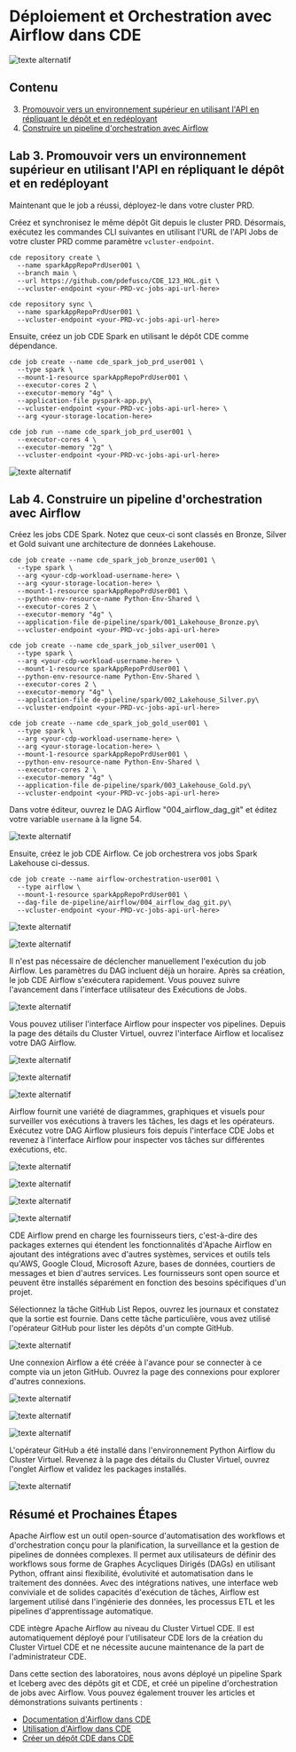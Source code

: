 # Déploiement et Orchestration avec Airflow dans CDE

![texte alternatif](../../img/cicd-deployment.png)

## Contenu

3. [Promouvoir vers un environnement supérieur en utilisant l'API en répliquant le dépôt et en redéployant](https://github.com/pdefusco/CDE_123_HOL/blob/main/step_by_step_guides/english/03-deployment.md#lab-3-promote-to-higher-env-using-api-by-replicating-repo-and-redeploy)
4. [Construire un pipeline d'orchestration avec Airflow](https://github.com/pdefusco/CDE_123_HOL/blob/main/step_by_step_guides/english/03-deployment.md#lab-4-build-orchestration-pipeline-with-airflow)

## Lab 3. Promouvoir vers un environnement supérieur en utilisant l'API en répliquant le dépôt et en redéployant

Maintenant que le job a réussi, déployez-le dans votre cluster PRD.

Créez et synchronisez le même dépôt Git depuis le cluster PRD. Désormais, exécutez les commandes CLI suivantes en utilisant l'URL de l'API Jobs de votre cluster PRD comme paramètre `vcluster-endpoint`.

```
cde repository create \
  --name sparkAppRepoPrdUser001 \
  --branch main \
  --url https://github.com/pdefusco/CDE_123_HOL.git \
  --vcluster-endpoint <your-PRD-vc-jobs-api-url-here>
```

```
cde repository sync \
  --name sparkAppRepoPrdUser001 \
  --vcluster-endpoint <your-PRD-vc-jobs-api-url-here>
```

Ensuite, créez un job CDE Spark en utilisant le dépôt CDE comme dépendance.

```
cde job create --name cde_spark_job_prd_user001 \
  --type spark \
  --mount-1-resource sparkAppRepoPrdUser001 \
  --executor-cores 2 \
  --executor-memory "4g" \
  --application-file pyspark-app.py\
  --vcluster-endpoint <your-PRD-vc-jobs-api-url-here> \
  --arg <your-storage-location-here>
```

```
cde job run --name cde_spark_job_prd_user001 \
  --executor-cores 4 \
  --executor-memory "2g" \
  --vcluster-endpoint <your-PRD-vc-jobs-api-url-here>
```

![texte alternatif](../../img/move-job.png)

## Lab 4. Construire un pipeline d'orchestration avec Airflow

Créez les jobs CDE Spark. Notez que ceux-ci sont classés en Bronze, Silver et Gold suivant une architecture de données Lakehouse.

```
cde job create --name cde_spark_job_bronze_user001 \
  --type spark \
  --arg <your-cdp-workload-username-here> \
  --arg <your-storage-location-here> \
  --mount-1-resource sparkAppRepoPrdUser001 \
  --python-env-resource-name Python-Env-Shared \
  --executor-cores 2 \
  --executor-memory "4g" \
  --application-file de-pipeline/spark/001_Lakehouse_Bronze.py\
  --vcluster-endpoint <your-PRD-vc-jobs-api-url-here>
```

```
cde job create --name cde_spark_job_silver_user001 \
  --type spark \
  --arg <your-cdp-workload-username-here> \
  --mount-1-resource sparkAppRepoPrdUser001 \
  --python-env-resource-name Python-Env-Shared \
  --executor-cores 2 \
  --executor-memory "4g" \
  --application-file de-pipeline/spark/002_Lakehouse_Silver.py\
  --vcluster-endpoint <your-PRD-vc-jobs-api-url-here>
```

```
cde job create --name cde_spark_job_gold_user001 \
  --type spark \
  --arg <your-cdp-workload-username-here> \
  --arg <your-storage-location-here> \
  --mount-1-resource sparkAppRepoPrdUser001 \
  --python-env-resource-name Python-Env-Shared \
  --executor-cores 2 \
  --executor-memory "4g" \
  --application-file de-pipeline/spark/003_Lakehouse_Gold.py\
  --vcluster-endpoint <your-PRD-vc-jobs-api-url-here>
```

Dans votre éditeur, ouvrez le DAG Airflow "004_airflow_dag_git" et éditez votre variable `username` à la ligne 54.

![texte alternatif](../../img/username-dag.png)

Ensuite, créez le job CDE Airflow. Ce job orchestrera vos jobs Spark Lakehouse ci-dessus.

```
cde job create --name airflow-orchestration-user001 \
  --type airflow \
  --mount-1-resource sparkAppRepoPrdUser001 \
  --dag-file de-pipeline/airflow/004_airflow_dag_git.py\
  --vcluster-endpoint <your-PRD-vc-jobs-api-url-here>
```

![texte alternatif](../../img/jobs-cde.png)

![texte alternatif](../../img/jobs-in-ui.png)

Il n'est pas nécessaire de déclencher manuellement l'exécution du job Airflow. Les paramètres du DAG incluent déjà un horaire. Après sa création, le job CDE Airflow s'exécutera rapidement. Vous pouvez suivre l'avancement dans l'interface utilisateur des Exécutions de Jobs.

![texte alternatif](../../img/jobs-completed.png)

Vous pouvez utiliser l'interface Airflow pour inspecter vos pipelines. Depuis la page des détails du Cluster Virtuel, ouvrez l'interface Airflow et localisez votre DAG Airflow.

![texte alternatif](../../img/vcdetails.png)

![texte alternatif](../../img/open-your-dag.png)

![texte alternatif](../../img/dag-runs-page.png)

Airflow fournit une variété de diagrammes, graphiques et visuels pour surveiller vos exécutions à travers les tâches, les dags et les opérateurs. Exécutez votre DAG Airflow plusieurs fois depuis l'interface CDE Jobs et revenez à l'interface Airflow pour inspecter vos tâches sur différentes exécutions, etc.

![texte alternatif](../../img/trigger-dag.png)

![texte alternatif](../../img/airflow-details.png)

![texte alternatif](../../img/airflow-graphs.png)

![texte alternatif](../../img/airflow-task-compare.png)

CDE Airflow prend en charge les fournisseurs tiers, c'est-à-dire des packages externes qui étendent les fonctionnalités d'Apache Airflow en ajoutant des intégrations avec d'autres systèmes, services et outils tels qu'AWS, Google Cloud, Microsoft Azure, bases de données, courtiers de messages et bien d'autres services. Les fournisseurs sont open source et peuvent être installés séparément en fonction des besoins spécifiques d'un projet.

Sélectionnez la tâche GitHub List Repos, ouvrez les journaux et constatez que la sortie est fournie. Dans cette tâche particulière, vous avez utilisé l'opérateur GitHub pour lister les dépôts d'un compte GitHub.

![texte alternatif](../../img/airflow-github-list-repos.png)

Une connexion Airflow a été créée à l'avance pour se connecter à ce compte via un jeton GitHub. Ouvrez la page des connexions pour explorer d'autres connexions.

![texte alternatif](../../img/airflow-connections.png)

![texte alternatif](../../img/airflow-connections-2.png)

![texte alternatif](../../img/airflow-connections-3.png)

L'opérateur GitHub a été installé dans l'environnement Python Airflow du Cluster Virtuel. Revenez à la page des détails du Cluster Virtuel, ouvrez l'onglet Airflow et validez les packages installés.

![texte alternatif](../../img/airflow-installed-packages.png)

## Résumé et Prochaines Étapes

Apache Airflow est un outil open-source d'automatisation des workflows et d'orchestration conçu pour la planification, la surveillance et la gestion de pipelines de données complexes. Il permet aux utilisateurs de définir des workflows sous forme de Graphes Acycliques Dirigés (DAGs) en utilisant Python, offrant ainsi flexibilité, évolutivité et automatisation dans le traitement des données. Avec des intégrations natives, une interface web conviviale et de solides capacités d'exécution de tâches, Airflow est largement utilisé dans l'ingénierie des données, les processus ETL et les pipelines d'apprentissage automatique.

CDE intègre Apache Airflow au niveau du Cluster Virtuel CDE. Il est automatiquement déployé pour l'utilisateur CDE lors de la création du Cluster Virtuel CDE et ne nécessite aucune maintenance de la part de l'administrateur CDE.

Dans cette section des laboratoires, nous avons déployé un pipeline Spark et Iceberg avec des dépôts git et CDE, et créé un pipeline d'orchestration de jobs avec Airflow. Vous pouvez également trouver les articles et démonstrations suivants pertinents :

* [Documentation d'Airflow dans CDE](https://docs.cloudera.com/cdp-private-cloud-upgrade/latest/cdppvc-data-migration-spark/topics/cdp-migration-spark-cde-airflow-overview.html)
* [Utilisation d'Airflow dans CDE](https://docs.cloudera.com/cdp-private-cloud-upgrade/latest/cdppvc-data-migration-spark/topics/cdp-migration-spark-cde-using-airflow.html)
* [Créer un dépôt CDE dans CDE](https://docs.cloudera.com/data-engineering/1.5.4/manage-jobs/topics/cde-git-repo.html)
